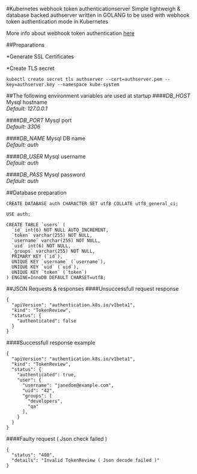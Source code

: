#Kubernetes webhook token authenticationserver
Simple lightweigh & database backed authserver written in GOLANG to be used with webhook token authentication mode in Kubernetes

More info about webhook token authentication [here](https://kubernetes.io/docs/admin/authentication/#webhook-token-authentication)

##Preparations

*Generate SSL Certificates

*Create TLS secret
```
kubectl create secret tls authserver --cert=authserver.pem --key=authserver.key --namespace kube-system
```


##The following environment variables are used at startup
####_DB_HOST_
Mysql hostname  
_Default: 127.0.0.1_

####_DB_PORT_
Mysql port  
_Default: 3306_

####_DB_NAME_
Mysql DB name  
_Default: auth_

####_DB_USER_
Mysql username  
_Default: auth_

####_DB_PASS_
Mysql password  
_Default: auth_

##Database preparation
```
CREATE DATABASE auth CHARACTER SET utf8 COLLATE utf8_general_ci;

USE auth;

CREATE TABLE `users` (
  `id` int(6) NOT NULL AUTO_INCREMENT,
  `token` varchar(255) NOT NULL,
  `username` varchar(255) NOT NULL,
  `uid` int(6) NOT NULL,
  `groups` varchar(255) NOT NULL,
  PRIMARY KEY (`id`),
  UNIQUE KEY `username` (`username`),
  UNIQUE KEY `uid` (`uid`),
  UNIQUE KEY `token` (`token`)
) ENGINE=InnoDB DEFAULT CHARSET=utf8;
```

##JSON Requests & responses
####Unsuccessfull request response
```
{
  "apiVersion": "authentication.k8s.io/v1beta1",
  "kind": "TokenReview",
  "status": {
    "authenticated": false
  }
}
```

####Successfull response example
```
{
  "apiVersion": "authentication.k8s.io/v1beta1",
  "kind": "TokenReview",
  "status": {
    "authenticated": true,
    "user": {
      "username": "janedoe@example.com",
      "uid": "42",
      "groups": [
        "developers",
        "qa"
      ],
    }
  }
}
```

####Faulty request ( Json check failed )
```
{
  "status": "400",
  "details": "Invalid TokenReview ( Json decode failed )"
}
```